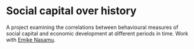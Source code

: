 
# Social capital over history

A project examining the correlations between behavioural measures of social capital
and economic development at different periods in time. Work with [Emike Nasamu](mailto:E.Nasamu@uea.ac.uk).
